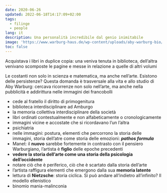 ```yaml
---
date: 2020-06-26
updated: 2022-06-18T14:17:09+02:00
tags:
  - filinge
  - people
lang: it
description: Una personalità incredibile dal genio inimitabile
image: 'https://www.warburg-haus.de/wp-content/uploads/aby-warburg-bio/010_1895_katchina-479x600.jpg'
toc: false
---
```

Acquistava i libri in duplice copia: una veniva tenuta in biblioteca, dell’altra venivano scomposte le pagine e messe in relazione a quelle di altri volumi

Le costanti non solo in scienza e matematica, ma anche nell’arte. Esistono delle persistenze? Questa domanda è trasversale alla vita e allo studio di Aby Warburg: cercava ricorrenze non solo nell’arte, ma anche nella pubblicità e addirittura nelle immagini dei francobolli

- cede al fratello il diritto di primogenitura
- biblioteca interdisciplinare ad Amburgo
- la memoria collettiva interdisciplinare della società
- libri ordinati contestualmente e non alfabeticamente o cronologicamente
- immagini vicine e accostate che si ricordavano l’un l’altra
- psichiatria
- nelle immagini: postura, elementi che percorrono la storia delle immagini, storia dell’atre come storia delle emozioni: ***pathos formula***
- Manet: il **nuovo** sarebbe fortemente in contrasto con il pensiero Warburgiano, l’artista è **figlio** delle epoche precedenti
- **vedere la storia dell’arte come una storia della psicologia dell’occidente**
- notare ciò che è periferico, ciò che è scartato dalla storia dell’arte
- l’artista raffigura elementi che emergono dalla sua **memoria latente**
- lettura di **Nietzsche**: storia ciclica. Si può andare all’indietro all’infinito? Il modello ellenistico
- binomio mania-malinconia
